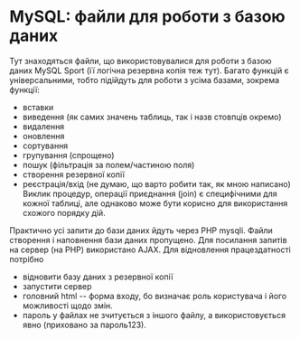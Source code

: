 # MySQL: файли для роботи з базою даних
Тут знаходяться файли, що використовувалися для роботи з базою даних MySQL Sport (її логічна резервна копія теж тут).
Багато функцій є універсальними, тобто підійдуть для роботи з усіма базами, зокрема функції:
- вставки
- виведення (як самих значень таблиць, так і назв стовпців окремо)
- видалення
- оновлення
- сортування
- групування (спрощено)
- пошук (фільтрація за полем/частиною поля)
- створення резервної копії
- реєстрація/вхід (не думаю, що варто робити так, як мною написано)
Виклик процедур, операції приєднання (join) є специфічними для кожної таблиці, але однаково може бути корисно для використання схожого порядку дій.

Практично усі запити до бази даних йдуть через PHP mysqli. Файли створення і наповнення бази даних пропущено.
Для посилання запитів на сервер (на PHP) використано AJAX. 
Для відновлення працездатності потрібно
- відновити базу даних з резервної копії
- запустити сервер
- головний html -- форма входу, бо визначає роль користувача і його можливості щодо змін.
- пароль у файлах не зчитується з іншого файлу, а використовується явно (приховано за пароль123).
